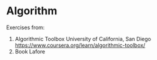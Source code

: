 # Algorithm
Exercises from:
1. Algorithmic Toolbox University of California, San Diego https://www.coursera.org/learn/algorithmic-toolbox/
2. Book Lafore
